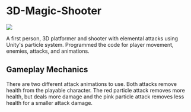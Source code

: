 # 3D-Magic-Shooter

![](https://github.com/angela-rodriguezz/3D-Magic-Shooter/blob/master/3d%20gif.gif)

A first person, 3D platformer and shooter with elemental attacks using Unity's particle system. Programmed the code for player movement, enemies, attacks, and animations. 


## Gameplay Mechanics

There are two different attack animations to use. Both attacks remove health from the playable character. The red particle attack removes more health, but deals more damage and the pink particle attack removes less health for a smaller attack damage.
